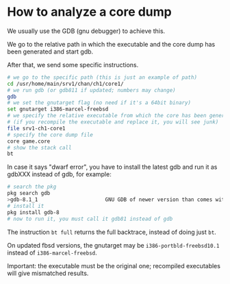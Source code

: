 # How to analyze a core dump

We usually use the GDB (gnu debugger) to achieve this.

We go to the relative path in which the executable and the core dump has been generated and start gdb.

After that, we send some specific instructions.

```sh
# we go to the specific path (this is just an example of path)
cd /usr/home/main/srv1/chan/ch1/core1/
# we run gdb (or gdb811 if updated; numbers may change)
gdb
# we set the gnutarget flag (no need if it's a 64bit binary)
set gnutarget i386-marcel-freebsd
# we specify the relative executable from which the core has been generated
# (if you recompile the executable and replace it, you will see junk)
file srv1-ch1-core1
# specify the core dump file
core game.core
# show the stack call
bt
```

In case it says "dwarf error", you have to install the latest gdb and run it as gdbXXX instead of gdb, for example:

```sh
# search the pkg
pkg search gdb
>gdb-8.1_1                      GNU GDB of newer version than comes with the system
# install it
pkg install gdb-8
# now to run it, you must call it gdb81 instead of gdb
```

The instruction `bt full` returns the full backtrace, instead of doing just `bt`.

On updated fbsd versions, the gnutarget may be `i386-portbld-freebsd10.1` instead of `i386-marcel-freebsd`.

Important: the executable must be the original one; recompiled executables will give mismatched results.

